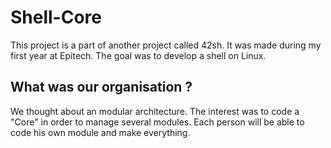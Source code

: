 # Shell-Core
This project is a part of another project called 42sh. It was made during my first year at Epitech. The goal was to develop a shell on Linux.

## What was our organisation ?
We thought about an modular architecture. The interest was to code a "Core" in order to manage several modules. Each person will be able to code his own module and make everything.

